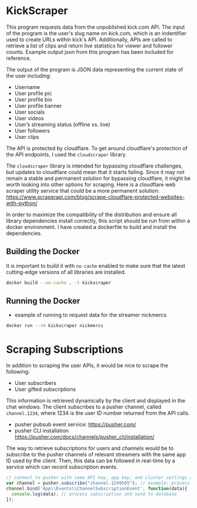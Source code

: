 # KickScraper

This program requests data from the unpublished kick.com API.
The input of the program is the user's slug name on kick.com, which is an indentifier used to create URLs within kick's API.
Additionally, APIs are called to retrieve a list of clips and return live statistics for viewer and follower counts.
Example output json from this program has been included for reference.

The output of the program is JSON data representing the current state of the user including:
- Username
- User profile pic
- User profile bio
- User profile banner
- User socials
- User videos
- User’s streaming status (offline vs. live)
- User followers
- User clips


The API is protected by cloudflare.
To get around cloudflare's protection of the API endpoints, I used the `cloudscraper` library.

The `cloudscraper` library is intended for bypassing cloudflare challenges, but updates to cloudflare could mean that it starts failing.
Since it may not remain a stable and permanent solution for bypassing cloudflare, it might be worth looking into other options for scraping.
Here is a cloudflare web scraper utility service that could be a more permanent solution: https://www.scraperapi.com/blog/scrape-cloudflare-protected-websites-with-python/

In order to maximize the compatibility of the distribution and ensure all library dependencies install correctly, this script should be run from within a docker environment.
I have created a dockerfile to build and install the dependencies.

## Building the Docker
It is important to build it with `no-cache` enabled to make sure that the latest cutting-edge versions of all libraries are installed.
```bash
docker build --no-cache . -t kickscraper
```

## Running the Docker
- example of running to request data for the streamer nickmercs
```bash
docker run --rm kickscraper nickmercs
```

# Scraping Subscriptions
In addition to scraping the user APIs, it would be nice to scrape the following:
- User subscribers
- User gifted subscriptions

This information is retrieved dynamically by the client and displayed in the chat windows.
The client subscribes to a pusher channel, called `channel.1234`, where 1234 is the user ID number returned from the API calls.
- pusher pubsub event service: https://pusher.com/
- pusher CLI installation <https://pusher.com/docs/channels/pusher_cli/installation/>

The way to retrieve subscriptions for users and channels would be to subscribe to the pusher channels of relevant streamers with the same app ID used by the client.
Then, this data can be followed in real-time by a service which can record subscription events.

```javascript
// connect to pusher with same API key, app key, and cluster settings as browser client
var channel = pusher.subscribe("channel.1249505"); // example: process subscriptions to j9streams
channel.bind('App\\Events\\ChannelSubscriptionEvent', function(data){
  console.log(data); // process subscription and send to database
});
```
